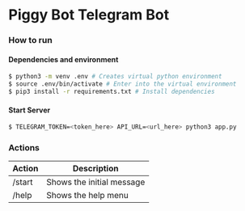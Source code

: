 # Piggy Bot Telegram Bot

### How to run
#### Dependencies and environment
```bash
$ python3 -m venv .env # Creates virtual python environment
$ source .env/bin/activate # Enter into the virtual environment
$ pip3 install -r requirements.txt # Install dependencies
```
#### Start Server
```bash
$ TELEGRAM_TOKEN=<token_here> API_URL=<url_here> python3 app.py
```

### Actions

Action | Description
------------ | -------------
/start | Shows the initial message
/help | Shows the help menu
